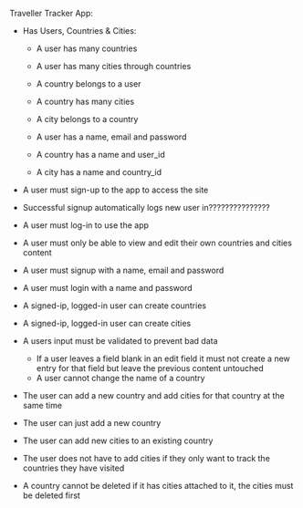
Traveller Tracker App:

* Has Users, Countries & Cities:

	* A user has many countries
	* A user has many cities through countries

	* A country belongs to a user
	* A country has many cities

	* A city belongs to a country

	* A user has a name, email and password
	* A country has a name and user_id
	* A city has a name and country_id

* A user must sign-up to the app to access the site
* Successful signup automatically logs new user in???????????????
* A user must log-in to use the app
* A user must only be able to view and edit their own countries and cities content
* A user must signup with a name, email and password
* A user must login with a name and password

* A signed-ip, logged-in user can create countries 
* A signed-ip, logged-in user can create cities

* A users input must be validated to prevent bad data
	* If a user leaves a field blank in an edit field it must not create a new entry for that field but leave the
	previous content untouched
	* A user cannot change the name of a country

* The user can add a new country and add cities for that country at the same time
* The user can just add a new country
* The user can add new cities to an existing country	
* The user does not have to add cities if they only want to track the countries they have visited

* A country cannot be deleted if it has cities attached to it, the cities must be deleted first

